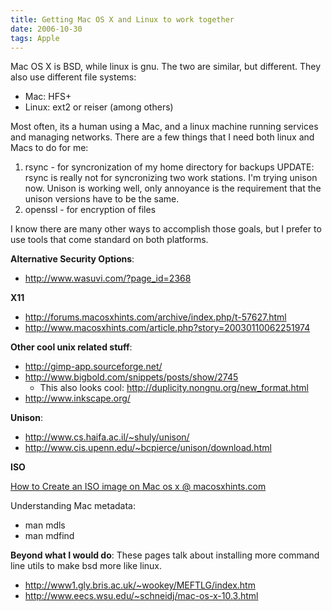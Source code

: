 ```yaml
---
title: Getting Mac OS X and Linux to work together
date: 2006-10-30
tags: Apple
---
```

<p>Mac OS X is BSD, while linux is gnu. The two are similar, but different. They also use different file systems:</p>

<ul>    <li>Mac: HFS+</li>    <li>Linux: ext2 or reiser (among others)</li></ul><p>Most often, its a human using a Mac, and a linux machine running services and managing networks. There are a few things that I need both linux and Macs to do for me:</p><ol>    <li>rsync - for syncronization of my home directory for backups UPDATE: rsync is really not for syncronizing two work stations. I'm trying unison now. Unison is working well, only annoyance is the requirement that the unison versions have to be the same. </li>    <li>openssl - for encryption of files</li></ol><p>I know there are many other ways to accomplish those goals, but I prefer to use tools that come standard on both platforms.</p>
<p><strong>Alternative Security Options</strong>:</p>

<ul>    <li><a href="http://www.wasuvi.com/?page_id=2368" onclick="window.open(this.href, '_blank'); return false;">http://www.wasuvi.com/?page_id=2368</a></li></ul><p><strong>X11</strong></p>

<ul>    <li><a href="http://forums.macosxhints.com/archive/index.php/t-57627.html" onclick="window.open(this.href, '_blank'); return false;">http://forums.macosxhints.com/archive/index.php/t-57627.html</a></li>    <li><a href="http://www.macosxhints.com/article.php?story=20030110062251974" onclick="window.open(this.href, '_blank'); return false;">http://www.macosxhints.com/article.php?story=20030110062251974</a></li></ul><p><strong>Other cool unix related stuff</strong>:</p>

<ul>    <li><a href="http://gimp-app.sourceforge.net/" onclick="window.open(this.href, '_blank'); return false;">http://gimp-app.sourceforge.net/</a></li>    <li><a href="http://www.bigbold.com/snippets/posts/show/2745" onclick="window.open(this.href, '_blank'); return false;">http://www.bigbold.com/snippets/posts/show/2745</a><ul>        <li>This also looks cool: <a href="http://duplicity.nongnu.org/new_format.html" onclick="window.open(this.href, '_blank'); return false;">http://duplicity.nongnu.org/new_format.html</a></li>    </ul></li>    <li><a href="http://www.inkscape.org/" onclick="window.open(this.href, '_blank'); return false;">http://www.inkscape.org/</a></li></ul><p><strong>Unison</strong>:</p>

<ul>    <li><a href="http://www.cs.haifa.ac.il/~shuly/unison/" onclick="window.open(this.href, '_blank'); return false;">http://www.cs.haifa.ac.il/~shuly/unison/</a></li>    <li><a href="http://www.cis.upenn.edu/~bcpierce/unison/download.html" onclick="window.open(this.href, '_blank'); return false;">http://www.cis.upenn.edu/~bcpierce/unison/download.html</a></li></ul><p><strong>ISO</strong>

<a href="http://www.macosxhints.com/article.php?story=20030927130537765" onclick="window.open(this.href, '_blank'); return false;">How to Create an ISO image on Mac os x @ macosxhints.com</a></p>
<p>Understanding Mac metadata:</p>

<ul>    <li>man mdls</li>    <li>man mdfind</li></ul><p><strong>Beyond what I would do</strong>: These pages talk about installing more command line utils to make bsd more like linux.</p>

<ul>    <li><a href="http://www1.gly.bris.ac.uk/~wookey/MEFTLG/index.htm" onclick="window.open(this.href, '_blank'); return false;">http://www1.gly.bris.ac.uk/~wookey/MEFTLG/index.htm</a></li>    <li><a href="http://www.eecs.wsu.edu/~schneidj/mac-os-x-10.3.html" onclick="window.open(this.href, '_blank'); return false;">http://www.eecs.wsu.edu/~schneidj/mac-os-x-10.3.html</a></li></ul>


